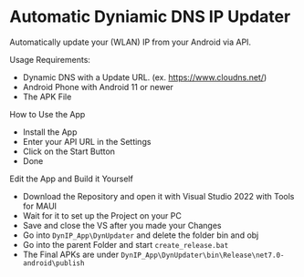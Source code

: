 # Automatic Dyniamic DNS IP Updater

Automatically update your (WLAN) IP from your Android via API.

<a name="req">Usage Requirements: </a>
- Dynamic DNS with a Update URL. (ex. https://www.cloudns.net/)
- Android Phone with Android 11 or newer
- The APK File

<a name="how">How to Use the App</a>
- Install the App
- Enter your API URL in the Settings
- Click on the Start Button
- Done

<a name="edit">Edit the App and Build it Yourself </a>
- Download the Repository and open it with Visual Studio 2022 with Tools for MAUI
- Wait for it to set up the Project on your PC
- Save and close the VS after you made your Changes
- Go into ```DynIP_App\DynUpdater``` and delete the folder bin and obj
- Go into the parent Folder and start ```create_release.bat```
- The Final APKs are under ```DynIP_App\DynUpdater\bin\Release\net7.0-android\publish```
